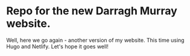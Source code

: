 # Repo for the new Darragh Murray website.

Well, here we go again - another version of my website. This time using Hugo and Netlify. Let's hope it goes well!
